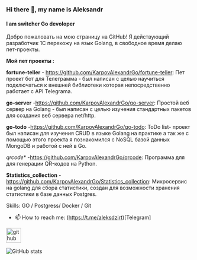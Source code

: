 ### Hi there 👋, my name is Aleksandr
#### I am switcher Go devoloper
Добро пожаловать на мою страницу на GitHub! Я действующий разработчик 1С перехожу на язык Golang, в свободное время делаю пет-проекты.

**Мой пет проекты :**

**fortune-teller** -  https://github.com/KarpovAlexandrGo/fortune-teller: Пет проект бот для Телеграмма - был написан с целью научиться подключаться к внешней библиотеки которая непосредственно работает с API Telegrama.

**go-server** -https://github.com/KarpovAlexandrGo/go-server: Простой веб сервер на Golang - был написан с целью изучения стандартных пакетов для создания веб сервера net/http.

**go-todo** -https://github.com/KarpovAlexandrGo/go-todo:  ToDo list- проект был написан для изучения CRUD в языке Golang на практике а так же с помощью этого проекта я познакомился с NoSQL базой данных MongoDB и работой с ней в Go.

*qrcode** -https://github.com/KarpovAlexandrGo/qrcode:  Программа для для генерации QR-кодов на Python.

**Statistics_collection** -https://github.com/KarpovAlexandrGo/Statistics_collection:  Микросервис на golang для сбора статистики, создан для возможности хранения статистики в базе данных Postgres.

Skills: GO / Postgress/ Docker / Git

- 📫 How to reach me: (https://t.me/aleksdzirt)[Telegram] 


[<img src='https://cdn.jsdelivr.net/npm/simple-icons@3.0.1/icons/github.svg' alt='github' height='40'>](https://github.com/KarpovAlexandrGo)  

![GitHub stats](https://github-readme-stats.vercel.app/api?username=KarpovAlexandrGo&show_icons=true)  

